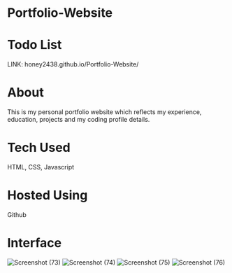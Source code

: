 # Portfolio-Website
# Todo List
LINK: honey2438.github.io/Portfolio-Website/

<h1>About</h1>

This is my personal portfolio website which reflects my experience, education, projects and my coding profile details.


<h1>Tech Used</h1>
HTML, CSS, Javascript


<h1>Hosted Using</h1>
Github


<h1>Interface</h1>


![Screenshot (73)](https://user-images.githubusercontent.com/91769500/209559392-6a5037e1-b4d9-4197-bf86-f478f5a79e73.png)
![Screenshot (74)](https://user-images.githubusercontent.com/91769500/209559398-dbf1662b-54ca-4581-84bd-c65dfd7c2d61.png)
![Screenshot (75)](https://user-images.githubusercontent.com/91769500/209559401-fac8364d-371a-41a1-b070-c55d45f2ee9c.png)
![Screenshot (76)](https://user-images.githubusercontent.com/91769500/209559402-e3ddca2a-fe3b-42ba-98e9-b2d822a913db.png)

